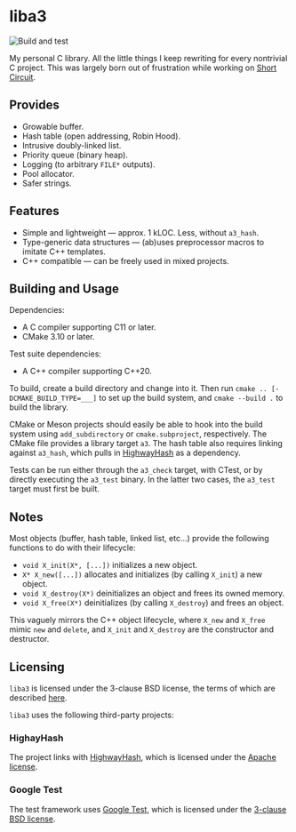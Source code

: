 # liba3

![Build and test](https://github.com/3541/liba3/workflows/Build%20and%20test/badge.svg)

My personal C library. All the little things I keep rewriting for every
nontrivial C project. This was largely born out of frustration while working on
[Short Circuit](https://github.com/3541/short-circuit).

## Provides
- Growable buffer.
- Hash table (open addressing, Robin Hood).
- Intrusive doubly-linked list.
- Priority queue (binary heap).
- Logging (to arbitrary `FILE*` outputs).
- Pool allocator.
- Safer strings.

## Features
- Simple and lightweight — approx. 1 kLOC. Less, without `a3_hash`.
- Type-generic data structures — (ab)uses preprocessor macros to imitate C++ templates.
- C++ compatible — can be freely used in mixed projects.

## Building and Usage
Dependencies:
- A C compiler supporting C11 or later.
- CMake 3.10 or later.

Test suite dependencies:
- A C++ compiler supporting C++20.

To build, create a build directory and change into it. Then run `cmake .. [-DCMAKE_BUILD_TYPE=___]` to set up the build system, and `cmake --build .` to build the library.

CMake or Meson projects should easily be able to hook into the build system using `add_subdirectory` or `cmake.subproject`, respectively. The CMake file provides a library target `a3`. The hash table also requires linking against `a3_hash`, which pulls in [HighwayHash](https://github.com/google/highwayhash) as a dependency.

Tests can be run either through the `a3_check` target, with CTest, or by
directly executing the `a3_test` binary. In the latter two cases, the `a3_test`
target must first be built.

## Notes
Most objects (buffer, hash table, linked list, etc...) provide the following functions to do with their lifecycle:

- `void X_init(X*, [...])` initializes a new object.
- `X* X_new([...])` allocates and initializes (by calling `X_init`) a new object.
- `void X_destroy(X*)` deinitializes an object and frees its owned memory.
- `void X_free(X*)` deinitializes (by calling `X_destroy`) and frees an object.

This vaguely mirrors the C++ object lifecycle, where `X_new` and `X_free` mimic `new` and `delete`, and `X_init` and `X_destroy` are the constructor and destructor.

## Licensing

`liba3` is licensed under the 3-clause BSD license, the terms of which are
described [here](https://github.com/3541/liba3/blob/trunk/LICENSE).

`liba3` uses the following third-party projects:

### HighayHash
The project links with [HighwayHash](https://github.com/google/highwayhash),
which is licensed under the [Apache
license](https://github.com/google/highwayhash/blob/master/LICENSE).

### Google Test
The test framework uses [Google Test](https://github.com/google/googletest),
which is licensed under the [3-clause BSD
license](https://github.com/google/googletest/blob/master/LICENSE).
